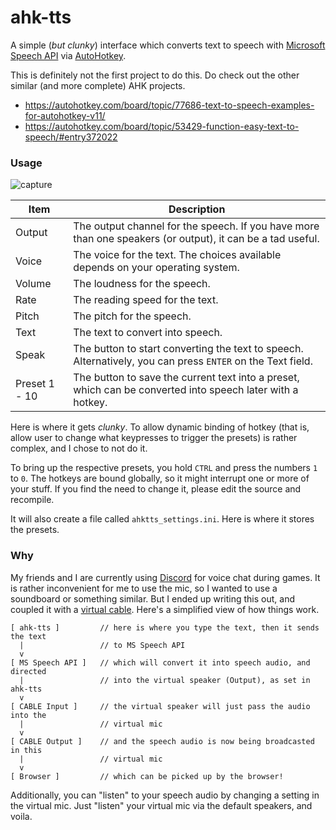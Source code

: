 ahk-tts
===

A simple (*but clunky*) interface which converts text to speech with [Microsoft Speech API](https://msdn.microsoft.com/en-us/library/ms723602%28v=vs.85%29.aspx) via [AutoHotkey](https://autohotkey.com/).

This is definitely not the first project to do this. Do check out the other similar (and more complete) AHK projects.

- https://autohotkey.com/board/topic/77686-text-to-speech-examples-for-autohotkey-v11/
- https://autohotkey.com/board/topic/53429-function-easy-text-to-speech/#entry372022


### Usage

![capture](https://cloud.githubusercontent.com/assets/3540471/22014481/e7653f94-dcd8-11e6-863a-b55c083cc828.png)

| Item   | Description |
| ------ | --- |
| Output | The output channel for the speech. If you have more than one speakers (or output), it can be a tad useful. |
| Voice  | The voice for the text. The choices available depends on your operating system. |
| Volume | The loudness for the speech. |
| Rate   | The reading speed for the text. |
| Pitch  | The pitch for the speech. |
| Text   | The text to convert into speech. |
| Speak  | The button to start converting the text to speech. Alternatively, you can press `ENTER` on the Text field. |
| Preset 1 - 10 | The button to save the current text into a preset, which can be converted into speech later with a hotkey. |

Here is where it gets *clunky*. To allow dynamic binding of hotkey (that is, allow user to change what keypresses to trigger the presets) is rather complex, and I chose to not do it.

To bring up the respective presets, you hold `CTRL` and press the numbers `1` to `0`. The hotkeys are bound globally, so it might interrupt one or more of your stuff. If you find the need to change it, please edit the source and recompile.

It will also create a file called `ahktts_settings.ini`. Here is where it stores the presets.


### Why

My friends and I are currently using [Discord](https://discordapp.com/) for voice chat during games. It is rather inconvenient for me to use the mic, so I wanted to use a soundboard or something similar. But I ended up writing this out, and coupled it with a [virtual cable](http://vb-audio.pagesperso-orange.fr/Cable/index.htm). Here's a simplified view of how things work.

```
[ ahk-tts ]         // here is where you type the text, then it sends the text
  |                 // to MS Speech API
  v
[ MS Speech API ]   // which will convert it into speech audio, and directed
  |                 // into the virtual speaker (Output), as set in ahk-tts
  v
[ CABLE Input ]     // the virtual speaker will just pass the audio into the
  |                 // virtual mic
  v
[ CABLE Output ]    // and the speech audio is now being broadcasted in this
  |                 // virtual mic
  v
[ Browser ]         // which can be picked up by the browser!
```

Additionally, you can "listen" to your speech audio by changing a setting in the virtual mic. Just "listen" your virtual mic via the default speakers, and voila.

